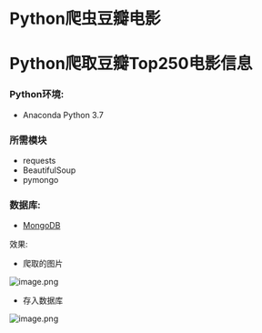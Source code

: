 # Python爬虫豆瓣电影

<a name="e9fc8413"></a>
# Python爬取豆瓣Top250电影信息

<a name="TRnSF"></a>
### Python环境:

- Anaconda Python 3.7

<a name="TDcwI"></a>
### 所需模块

- requests
- BeautifulSoup
- pymongo

<a name="iqv8k"></a>
### 数据库:

- [MongoDB](https://www.mongodb.com/download-center?jmp=nav#community)

效果:<br />

- 爬取的图片

![image.png](https://cdn.nlark.com/yuque/0/2019/png/334982/1561727607067-f06194c8-d96b-4f40-bfbf-2aee7a3abcea.png#align=left&display=inline&height=366&name=image.png&originHeight=457&originWidth=875&size=317578&status=done&width=700)



- 存入数据库

![image.png](https://cdn.nlark.com/yuque/0/2019/png/334982/1561727639409-260f00ca-2452-4f17-ba86-71c37d91a62e.png#align=left&display=inline&height=636&name=image.png&originHeight=795&originWidth=1482&size=152699&status=done&width=1185.6)



